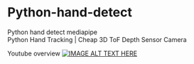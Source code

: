 # Python-hand-detect
Python hand detect mediapipe<br>
Python Hand Tracking | Cheap 3D ToF Depth Sensor Camera<br>

Youtube overview
[![IMAGE ALT TEXT HERE](https://img.youtube.com/vi/CPq58z2kVi8/0.jpg)](https://www.youtube.com/watch?v=CPq58z2kVi8)
